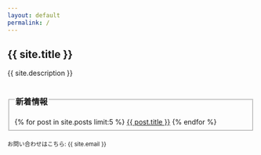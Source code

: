 ```yaml
---
layout: default
permalink: /
---
```

## {{ site.title }}
{{ site.description }}
<fieldset>
<legend>
<h3>新着情報</h3>
</legend>
{% for post in site.posts limit:5 %}
<a href="{{ post.url }}">{{ post.title }}</a>
{% endfor %}
</fieldset>
<br />
<small>
お問い合わせはこちら: {{ site.email }}
</small>
